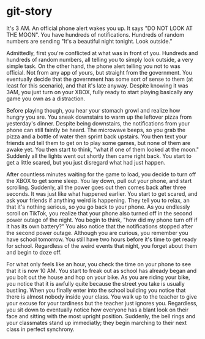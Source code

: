 # git-story

It's 3 AM. An official phone alert wakes you up. It says "DO NOT LOOK AT THE MOON". You have hundreds of notifications. Hundreds of random numbers are sending "It's a beautiful night tonight. Look outside.”

Admittedly, first you're conflicted at what was in front of you. Hundreds and hundreds of random numbers, all telling you to simply look outside, a very simple task. On the other hand, the phone alert telling you not to was official. Not from any app of yours, but straight from the government. You eventually decide that the government has some sort of sense to them (at least for this scenario), and that it's late anyway. Despite knowing it was 3AM, you just turn on your XBOX, fully ready to start playing basically any game you own as a distraction.

Before playing though, you hear your stomach growl and realize how hungry you are. You sneak downstairs to warm up the leftover pizza from yesterday's dinner. Despite being downstairs, the notifications from your phone can still faintly be heard. The microwave beeps, so you grab the pizza and a bottle of water then sprint back upstairs. You then text your friends and tell them to get on to play some games, but none of them are awake yet. You then start to think, "what if one of them looked at the moon." Suddenly all the lights went out shortly then came right back. You start to get a little scared, but you just disregard what had just happen. 

After countless minutes waiting for the game to load, you decide to turn off the XBOX to get some sleep. You lay down, pull out your phone, and start scrolling. Suddenly, all the power goes out then comes back after three seconds. It was just like what happened earlier. You start to get scared, and ask your friends if anything weird is happening. They tell you to relax, an that it's nothing serious, so you go back to your phone. As you endlessly scroll on TikTok, you realize that your phone also turned off in the second power outage of the night. You begin to think, "how did my phone turn off if it has its own battery?" You also notice that the notifications stopped after the second power outage. Although you are curious, you remember you have school tomorrow. You still have two hours before it's time to get ready for school. Regardless of the weird events that night, you forget about them and begin to doze off. 

For what only feels like an hour, you check the time on your phone to see that it is now 10 AM. You start to freak out as school has already began and you bolt out the house and hop on your bike. As you are riding your bike, you notice that it is awfully quite because the street you take is usually bustling. When you finally enter into the school building you notice that there is almost nobody inside your class. You walk up to the teacher to give your excuse for your tardiness but the teacher just ignores you. Regardless, you sit down to eventually notice how everyone has a blant look on their face and sitting with the most upright position. Suddenly, the bell rings and your classmates stand up immediatly; they begin marching to their next class in perfect synchrony.
